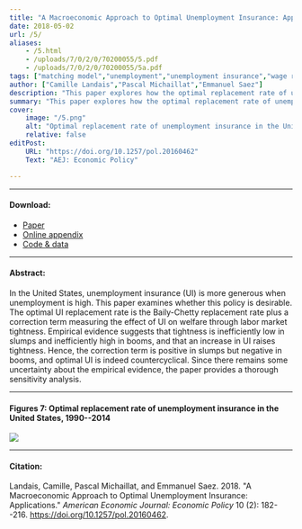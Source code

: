```yaml
---
title: "A Macroeconomic Approach to Optimal Unemployment Insurance: Applications" 
date: 2018-05-02
url: /5/
aliases:
    - /5.html
    - /uploads/7/0/2/0/70200055/5.pdf
    - /uploads/7/0/2/0/70200055/5a.pdf  
tags: ["matching model","unemployment","unemployment insurance","wage rigidity","sufficient statistics","business cycles"]
author: ["Camille Landais","Pascal Michaillat","Emmanuel Saez"]
description: "This paper explores how the optimal replacement rate of unemployment insurance varies over the business cycle in the United States." 
summary: "This paper explores how the optimal replacement rate of unemployment insurance varies over the business cycle in the United States. It finds that the optimal replacement rate is countercyclical, just like the actual replacement rate." 
cover:
    image: "/5.png"
    alt: "Optimal replacement rate of unemployment insurance in the United States, 1990–2014"
    relative: false
editPost:
    URL: "https://doi.org/10.1257/pol.20160462"
    Text: "AEJ: Economic Policy"

---
```


---

#### Download:

- [Paper](/5.pdf)
- [Online appendix](/5a.pdf)
- [Code & data](https://github.com/pmichaillat/unemployment-insurance)

---

#### Abstract:

In the United States, unemployment insurance (UI) is more generous when unemployment is high. This paper examines whether this policy is desirable. The optimal UI replacement rate is the Baily-Chetty replacement rate plus a correction term measuring the effect of UI on welfare through labor market tightness. Empirical evidence suggests that tightness is inefficiently low in slumps and inefficiently high in booms, and that an increase in UI raises tightness. Hence, the correction term is positive in slumps but negative in booms, and optimal UI is indeed countercyclical. Since there remains some uncertainty about the empirical evidence, the paper provides a thorough sensitivity analysis.

---

#### Figures 7:  Optimal replacement rate of unemployment insurance in the United States, 1990--2014

![](/5.png)

---

#### Citation:

Landais, Camille, Pascal Michaillat, and Emmanuel Saez. 2018. "A Macroeconomic Approach to Optimal Unemployment Insurance: Applications." *American Economic Journal: Economic Policy* 10 (2): 182--216. https://doi.org/10.1257/pol.20160462.

